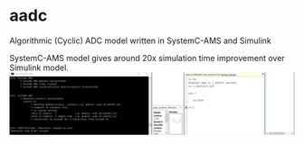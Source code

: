 # aadc
Algorithmic (Cyclic) ADC model written in SystemC-AMS and Simulink

SystemC-AMS model gives around 20x simulation time improvement over Simulink model.
![SystemC-AMS vs Simulink performance](https://github.com/AntonBabushkin/aadc/blob/master/aadc__systemc_ams__vs__simulink__sim_speed.png "SystemC-AMS vs Simulink performance")

